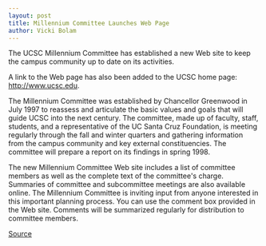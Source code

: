 ```yaml
---
layout: post
title: Millennium Committee Launches Web Page
author: Vicki Bolam
---
```


The UCSC Millennium Committee has established a new Web site to keep the campus community up to date on its activities.

A link to the Web page has also been  added to the UCSC home page: <http://www.ucsc.edu>.

The Millennium Committee was established by Chancellor Greenwood in July 1997 to reassess and articulate the basic values and goals that will guide UCSC into the next century. The committee, made up of faculty, staff, students, and a representative of the UC Santa Cruz Foundation, is meeting regularly through the fall and winter quarters and gathering information from the campus community and key external constituencies. The committee will prepare a report on its findings in spring 1998.

The new Millennium Committee Web site includes a list of committee members as well as the complete text of the committee's charge. Summaries of committee and subcommittee meetings are also available online. The Millennium Committee is inviting input from anyone interested in this important planning process. You can use the comment box provided in the Web site. Comments will be summarized regularly for distribution to committee members.

[Source](http://www1.ucsc.edu/oncampus/currents/97-11-03/millennium.htm "Permalink to Millennium Committee web page: 11-03-97")
